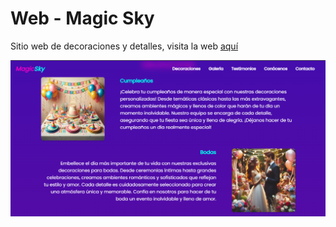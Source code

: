 # Web - Magic Sky

Sitio web de decoraciones y detalles, visita la web [aquí](https://magic-sky.vercel.app/)

![MagicSky - decoraciones y detalles](/public/image.png)
